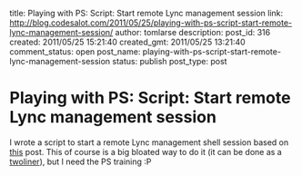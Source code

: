 title: Playing with PS: Script: Start remote Lync management session
link: http://blog.codesalot.com/2011/05/25/playing-with-ps-script-start-remote-lync-management-session/
author: tomlarse
description: 
post_id: 316
created: 2011/05/25 15:21:40
created_gmt: 2011/05/25 13:21:40
comment_status: open
post_name: playing-with-ps-script-start-remote-lync-management-session
status: publish
post_type: post

# Playing with PS: Script: Start remote Lync management session

I wrote a script to start a remote Lync management shell session based on [this](http://blogs.technet.com/b/csps/archive/2010/06/16/qsremoteaccess.aspx) post. This of course is a big bloated way to do it (it can be done as a [twoliner](http://blog.powershell.no/2010/12/05/lync-server-2010-remote-administration/)), but I need the PS training :P